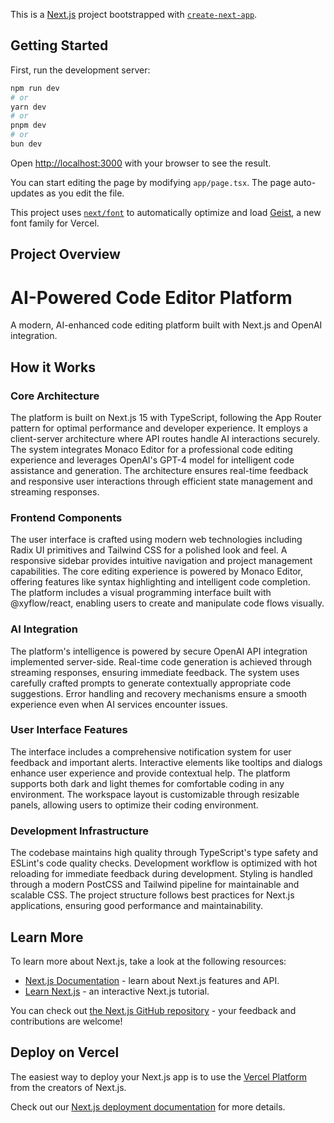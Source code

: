 This is a [Next.js](https://nextjs.org) project bootstrapped with [`create-next-app`](https://nextjs.org/docs/app/api-reference/cli/create-next-app).

## Getting Started

First, run the development server:

```bash
npm run dev
# or
yarn dev
# or
pnpm dev
# or
bun dev
```

Open [http://localhost:3000](http://localhost:3000) with your browser to see the result.

You can start editing the page by modifying `app/page.tsx`. The page auto-updates as you edit the file.

This project uses [`next/font`](https://nextjs.org/docs/app/building-your-application/optimizing/fonts) to automatically optimize and load [Geist](https://vercel.com/font), a new font family for Vercel.

## Project Overview

# AI-Powered Code Editor Platform

A modern, AI-enhanced code editing platform built with Next.js and OpenAI integration.

## How it Works

### Core Architecture
The platform is built on Next.js 15 with TypeScript, following the App Router pattern for optimal performance and developer experience. It employs a client-server architecture where API routes handle AI interactions securely. The system integrates Monaco Editor for a professional code editing experience and leverages OpenAI's GPT-4 model for intelligent code assistance and generation. The architecture ensures real-time feedback and responsive user interactions through efficient state management and streaming responses.

### Frontend Components
The user interface is crafted using modern web technologies including Radix UI primitives and Tailwind CSS for a polished look and feel. A responsive sidebar provides intuitive navigation and project management capabilities. The core editing experience is powered by Monaco Editor, offering features like syntax highlighting and intelligent code completion. The platform includes a visual programming interface built with @xyflow/react, enabling users to create and manipulate code flows visually.

### AI Integration
The platform's intelligence is powered by secure OpenAI API integration implemented server-side. Real-time code generation is achieved through streaming responses, ensuring immediate feedback. The system uses carefully crafted prompts to generate contextually appropriate code suggestions. Error handling and recovery mechanisms ensure a smooth experience even when AI services encounter issues.

### User Interface Features
The interface includes a comprehensive notification system for user feedback and important alerts. Interactive elements like tooltips and dialogs enhance user experience and provide contextual help. The platform supports both dark and light themes for comfortable coding in any environment. The workspace layout is customizable through resizable panels, allowing users to optimize their coding environment.

### Development Infrastructure
The codebase maintains high quality through TypeScript's type safety and ESLint's code quality checks. Development workflow is optimized with hot reloading for immediate feedback during development. Styling is handled through a modern PostCSS and Tailwind pipeline for maintainable and scalable CSS. The project structure follows best practices for Next.js applications, ensuring good performance and maintainability.

## Learn More

To learn more about Next.js, take a look at the following resources:

- [Next.js Documentation](https://nextjs.org/docs) - learn about Next.js features and API.
- [Learn Next.js](https://nextjs.org/learn) - an interactive Next.js tutorial.

You can check out [the Next.js GitHub repository](https://github.com/vercel/next.js) - your feedback and contributions are welcome!

## Deploy on Vercel

The easiest way to deploy your Next.js app is to use the [Vercel Platform](https://vercel.com/new?utm_medium=default-template&filter=next.js&utm_source=create-next-app&utm_campaign=create-next-app-readme) from the creators of Next.js.

Check out our [Next.js deployment documentation](https://nextjs.org/docs/app/building-your-application/deploying) for more details.
